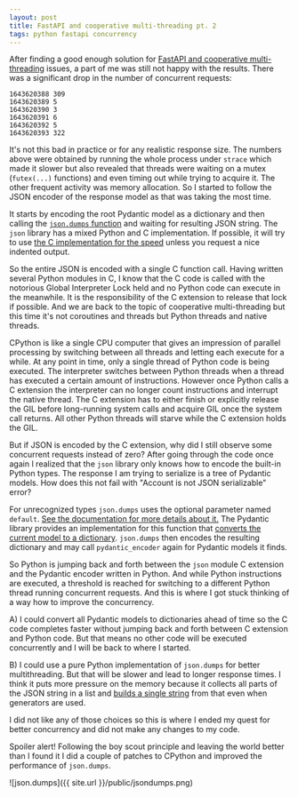 ```yaml
---
layout: post
title: FastAPI and cooperative multi-threading pt. 2
tags: python fastapi concurrency
---
```


After finding a good enough solution for [FastAPI and cooperative multi-threading](https://aivarsk.com/2022/01/21/fastapi-concurrency/) issues, a part of me was still not happy with the results. There was a significant drop in the number of concurrent requests:

```
1643620388 309
1643620389 5
1643620390 3
1643620391 6
1643620392 5
1643620393 322
```

It's not this bad in practice or for any realistic response size. The numbers above were obtained by running the whole process under `strace` which made it slower but also revealed that threads were waiting on a mutex (`futex(...)` functions) and even timing out while trying to acquire it. The other frequent activity was memory allocation. So I started to follow the JSON encoder of the response model as that was taking the most time.

It starts by encoding the root Pydantic model as a dictionary and then calling the [`json.dumps` function](https://github.com/samuelcolvin/pydantic/blob/36c53ceaa3e72876d4b438e124fc90a2cbc4ecef/pydantic/main.py#L490) and waiting for resulting JSON string. The `json` library has a mixed Python and C implementation. If possible, it will try to use [the C implementation for the speed](https://github.com/python/cpython/blob/0fc3517cf46ec79b4681c31916d4081055a7ed09/Lib/json/encoder.py#L14) unless you request a nice indented output.

So the entire JSON is encoded with a single C function call. Having written several Python modules in C, I know that the C code is called with the notorious Global Interpreter Lock held and no Python code can execute in the meanwhile. It is the responsibility of the C extension to release that lock if possible. And we are back to the topic of cooperative multi-threading but this time it's not coroutines and threads but Python threads and native threads.

CPython is like a single CPU computer that gives an impression of parallel processing by switching between all threads and letting each execute for a while. At any point in time, only a single thread of Python code is being executed. The interpreter switches between Python threads when a thread has executed a certain amount of instructions. However once Python calls a C extension the interpreter can no longer count instructions and interrupt the native thread. The C extension has to either finish or explicitly release the GIL before long-running system calls and acquire GIL once the system call returns. All other Python threads will starve while the C extension holds the GIL.

But if JSON is encoded by the C extension, why did I still observe some concurrent requests instead of zero? After going through the code once again I realized that the `json` library only knows how to encode the built-in Python types. The response I am trying to serialize is a tree of Pydantic models. How does this not fail with "Account is not JSON serializable" error?

For unrecognized types `json.dumps` uses the optional parameter named `default`. [See the documentation for more details about it.](https://docs.python.org/3/library/json.html#json.dumps) The Pydantic library provides an implementation for this function that [converts the current model to a dictionary](https://github.com/samuelcolvin/pydantic/blob/36c53ceaa3e72876d4b438e124fc90a2cbc4ecef/pydantic/json.py#L72). `json.dumps` then encodes the resulting dictionary and may call `pydantic_encoder` again for Pydantic models it finds.

So Python is jumping back and forth between the `json` module C extension and the Pydantic encoder written in Python. And while Python instructions are executed, a threshold is reached for switching to a different Python thread running concurrent requests. And this is where I got stuck thinking of a way how to improve the concurrency.

A) I could convert all Pydantic models to dictionaries ahead of time so the C code completes faster without jumping back and forth between C extension and Python code. But that means no other code will be executed concurrently and I will be back to where I started.

B) I could use a pure Python implementation of `json.dumps` for better multithreading. But that will be slower and lead to longer response times. I think it puts more pressure on the memory because it collects all parts of the JSON string in a list and [builds a single string](https://github.com/python/cpython/blob/0fc3517cf46ec79b4681c31916d4081055a7ed09/Lib/json/encoder.py#L202) from that even when generators are used.

I did not like any of those choices so this is where I ended my quest for better concurrency and did not make any changes to my code.

Spoiler alert! Following the boy scout principle and leaving the world better than I found it I did a couple of patches to CPython and improved the performance of `json.dumps`.

![json.dumps]({{ site.url }}/public/jsondumps.png)
